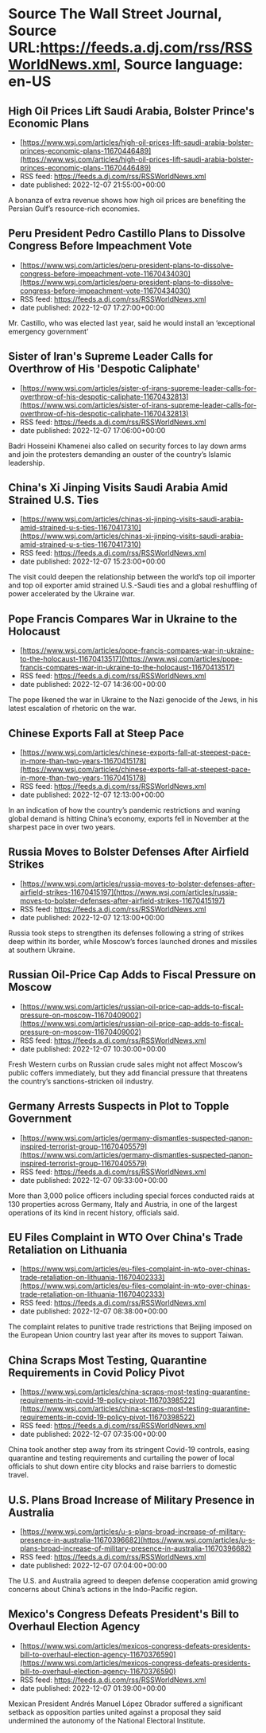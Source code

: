 # Source The Wall Street Journal, Source URL:https://feeds.a.dj.com/rss/RSSWorldNews.xml, Source language: en-US

## High Oil Prices Lift Saudi Arabia, Bolster Prince's Economic Plans
 - [https://www.wsj.com/articles/high-oil-prices-lift-saudi-arabia-bolster-princes-economic-plans-11670446489](https://www.wsj.com/articles/high-oil-prices-lift-saudi-arabia-bolster-princes-economic-plans-11670446489)
 - RSS feed: https://feeds.a.dj.com/rss/RSSWorldNews.xml
 - date published: 2022-12-07 21:55:00+00:00

A bonanza of extra revenue shows how high oil prices are benefiting the Persian Gulf’s resource-rich economies.

## Peru President Pedro Castillo Plans to Dissolve Congress Before Impeachment Vote
 - [https://www.wsj.com/articles/peru-president-plans-to-dissolve-congress-before-impeachment-vote-11670434030](https://www.wsj.com/articles/peru-president-plans-to-dissolve-congress-before-impeachment-vote-11670434030)
 - RSS feed: https://feeds.a.dj.com/rss/RSSWorldNews.xml
 - date published: 2022-12-07 17:27:00+00:00

Mr. Castillo, who was elected last year, said he would install an ‘exceptional emergency government’

## Sister of Iran's Supreme Leader Calls for Overthrow of His 'Despotic Caliphate'
 - [https://www.wsj.com/articles/sister-of-irans-supreme-leader-calls-for-overthrow-of-his-despotic-caliphate-11670432813](https://www.wsj.com/articles/sister-of-irans-supreme-leader-calls-for-overthrow-of-his-despotic-caliphate-11670432813)
 - RSS feed: https://feeds.a.dj.com/rss/RSSWorldNews.xml
 - date published: 2022-12-07 17:06:00+00:00

Badri Hosseini Khamenei also called on security forces to lay down arms and join the protesters demanding an ouster of the country’s Islamic leadership.

## China's Xi Jinping Visits Saudi Arabia Amid Strained U.S. Ties
 - [https://www.wsj.com/articles/chinas-xi-jinping-visits-saudi-arabia-amid-strained-u-s-ties-11670417310](https://www.wsj.com/articles/chinas-xi-jinping-visits-saudi-arabia-amid-strained-u-s-ties-11670417310)
 - RSS feed: https://feeds.a.dj.com/rss/RSSWorldNews.xml
 - date published: 2022-12-07 15:23:00+00:00

The visit could deepen the relationship between the world’s top oil importer and top oil exporter amid strained U.S.-Saudi ties and a global reshuffling of power accelerated by the Ukraine war.

## Pope Francis Compares War in Ukraine to the Holocaust
 - [https://www.wsj.com/articles/pope-francis-compares-war-in-ukraine-to-the-holocaust-11670413517](https://www.wsj.com/articles/pope-francis-compares-war-in-ukraine-to-the-holocaust-11670413517)
 - RSS feed: https://feeds.a.dj.com/rss/RSSWorldNews.xml
 - date published: 2022-12-07 14:36:00+00:00

The pope likened the war in Ukraine to the Nazi genocide of the Jews, in his latest escalation of rhetoric on the war.

## Chinese Exports Fall at Steep Pace
 - [https://www.wsj.com/articles/chinese-exports-fall-at-steepest-pace-in-more-than-two-years-11670415178](https://www.wsj.com/articles/chinese-exports-fall-at-steepest-pace-in-more-than-two-years-11670415178)
 - RSS feed: https://feeds.a.dj.com/rss/RSSWorldNews.xml
 - date published: 2022-12-07 12:13:00+00:00

In an indication of how the country’s pandemic restrictions and waning global demand is hitting China’s economy, exports fell in November at the sharpest pace in over two years.

## Russia Moves to Bolster Defenses After Airfield Strikes
 - [https://www.wsj.com/articles/russia-moves-to-bolster-defenses-after-airfield-strikes-11670415197](https://www.wsj.com/articles/russia-moves-to-bolster-defenses-after-airfield-strikes-11670415197)
 - RSS feed: https://feeds.a.dj.com/rss/RSSWorldNews.xml
 - date published: 2022-12-07 12:13:00+00:00

Russia took steps to strengthen its defenses following a string of strikes deep within its border, while Moscow’s forces launched drones and missiles at southern Ukraine.

## Russian Oil-Price Cap Adds to Fiscal Pressure on Moscow
 - [https://www.wsj.com/articles/russian-oil-price-cap-adds-to-fiscal-pressure-on-moscow-11670409002](https://www.wsj.com/articles/russian-oil-price-cap-adds-to-fiscal-pressure-on-moscow-11670409002)
 - RSS feed: https://feeds.a.dj.com/rss/RSSWorldNews.xml
 - date published: 2022-12-07 10:30:00+00:00

Fresh Western curbs on Russian crude sales might not affect Moscow’s public coffers immediately, but they add financial pressure that threatens the country’s sanctions-stricken oil industry.

## Germany Arrests Suspects in Plot to Topple Government
 - [https://www.wsj.com/articles/germany-dismantles-suspected-qanon-inspired-terrorist-group-11670405579](https://www.wsj.com/articles/germany-dismantles-suspected-qanon-inspired-terrorist-group-11670405579)
 - RSS feed: https://feeds.a.dj.com/rss/RSSWorldNews.xml
 - date published: 2022-12-07 09:33:00+00:00

More than 3,000 police officers including special forces conducted raids at 130 properties across Germany, Italy and Austria, in one of the largest operations of its kind in recent history, officials said.

## EU Files Complaint in WTO Over China's Trade Retaliation on Lithuania
 - [https://www.wsj.com/articles/eu-files-complaint-in-wto-over-chinas-trade-retaliation-on-lithuania-11670402333](https://www.wsj.com/articles/eu-files-complaint-in-wto-over-chinas-trade-retaliation-on-lithuania-11670402333)
 - RSS feed: https://feeds.a.dj.com/rss/RSSWorldNews.xml
 - date published: 2022-12-07 08:38:00+00:00

The complaint relates to punitive trade restrictions that Beijing imposed on the European Union country last year after its moves to support Taiwan.

## China Scraps Most Testing, Quarantine Requirements in Covid Policy Pivot
 - [https://www.wsj.com/articles/china-scraps-most-testing-quarantine-requirements-in-covid-19-policy-pivot-11670398522](https://www.wsj.com/articles/china-scraps-most-testing-quarantine-requirements-in-covid-19-policy-pivot-11670398522)
 - RSS feed: https://feeds.a.dj.com/rss/RSSWorldNews.xml
 - date published: 2022-12-07 07:35:00+00:00

China took another step away from its stringent Covid-19 controls, easing quarantine and testing requirements and curtailing the power of local officials to shut down entire city blocks and raise barriers to domestic travel.

## U.S. Plans Broad Increase of Military Presence in Australia
 - [https://www.wsj.com/articles/u-s-plans-broad-increase-of-military-presence-in-australia-11670396682](https://www.wsj.com/articles/u-s-plans-broad-increase-of-military-presence-in-australia-11670396682)
 - RSS feed: https://feeds.a.dj.com/rss/RSSWorldNews.xml
 - date published: 2022-12-07 07:04:00+00:00

The U.S. and Australia agreed to deepen defense cooperation amid growing concerns about China’s actions in the Indo-Pacific region.

## Mexico's Congress Defeats President's Bill to Overhaul Election Agency
 - [https://www.wsj.com/articles/mexicos-congress-defeats-presidents-bill-to-overhaul-election-agency-11670376590](https://www.wsj.com/articles/mexicos-congress-defeats-presidents-bill-to-overhaul-election-agency-11670376590)
 - RSS feed: https://feeds.a.dj.com/rss/RSSWorldNews.xml
 - date published: 2022-12-07 01:39:00+00:00

Mexican President Andrés Manuel López Obrador suffered a significant setback as opposition parties united against a proposal they said undermined the autonomy of the National Electoral Institute.
